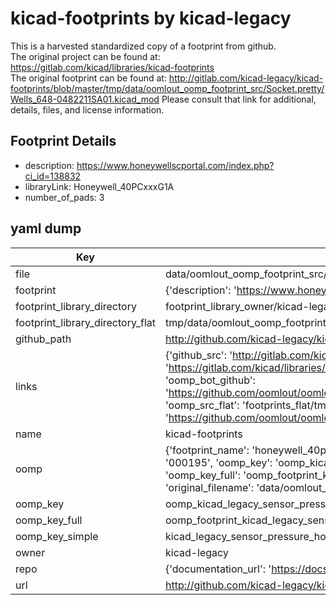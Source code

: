 # kicad-footprints by kicad-legacy  
This is a harvested standardized copy of a footprint from github.  
The original project can be found at:  
https://gitlab.com/kicad/libraries/kicad-footprints  
The original footprint can be found at:
http://gitlab.com/kicad-legacy/kicad-footprints/blob/master/tmp/data/oomlout_oomp_footprint_src/Socket.pretty/Wells_648-0482211SA01.kicad_mod
Please consult that link for additional, details, files, and license information.  
## Footprint Details
* description: https://www.honeywellscportal.com/index.php?ci_id=138832  
* libraryLink: Honeywell_40PCxxxG1A  
* number_of_pads: 3  
## yaml dump  
| Key | Value |  
| --- | --- |  
| file | data/oomlout_oomp_footprint_src/kicad-footprints/Sensor_Pressure.pretty/Honeywell_40PCxxxG1A.kicad_mod |  
| footprint | {'description': 'https://www.honeywellscportal.com/index.php?ci_id=138832', 'libraryLink': 'Honeywell_40PCxxxG1A', 'number_of_pads': 3} |  
| footprint_library_directory | footprint_library_owner/kicad-legacy_kicad-footprints |  
| footprint_library_directory_flat | tmp/data/oomlout_oomp_footprint_src/footprints_flat/kicad_legacy_sensor_pressure_honeywell_40pcxxxg1a/working |  
| github_path | http://github.com/kicad-legacy/kicad-footprints/blob/master/tmp/data/oomlout_oomp_footprint_src/Sensor_Pressure.pretty/Honeywell_40PCxxxG1A.kicad_mod |  
| links | {'github_src': 'http://gitlab.com/kicad-legacy/kicad-footprints/blob/master/tmp/data/oomlout_oomp_footprint_src/Socket.pretty/Wells_648-0482211SA01.kicad_mod', 'github_src_repo': 'https://gitlab.com/kicad/libraries/kicad-footprints', 'oomp_bot': 'tmp/data/oomlout_oomp_footprint_src/footprints/kicad_legacy_sensor_pressure_honeywell_40pcxxxg1a/working', 'oomp_bot_github': 'https://github.com/oomlout/oomlout_oomp_footprint_bot/tree/main/tmp/data/oomlout_oomp_footprint_src/footprints/kicad_legacy_sensor_pressure_honeywell_40pcxxxg1a/working', 'oomp_src_flat': 'footprints_flat/tmp/data/oomlout_oomp_footprint_src/footprints_flat/kicad_legacy_sensor_pressure_honeywell_40pcxxxg1a/working', 'oomp_src_flat_github': 'https://github.com/oomlout/oomlout_oomp_footprint_src/tree/main/tmp/data/oomlout_oomp_footprint_src/footprints_flat/kicad_legacy_sensor_pressure_honeywell_40pcxxxg1a/working'} |  
| name | kicad-footprints |  
| oomp | {'footprint_name': 'honeywell_40pcxxxg1a', 'library_name': 'sensor_pressure', 'md5': '00019577853610b0b54c2a89c6b8be44', 'md5_10': '0001957785', 'md5_5': '00019', 'md5_6': '000195', 'oomp_key': 'oomp_kicad_legacy_sensor_pressure_honeywell_40pcxxxg1a', 'oomp_key_extra': 'oomp_footprint_kicad_legacy_sensor_pressure_honeywell_40pcxxxg1a', 'oomp_key_full': 'oomp_footprint_kicad_legacy_sensor_pressure_honeywell_40pcxxxg1a_000195', 'oomp_key_simple': 'kicad_legacy_sensor_pressure_honeywell_40pcxxxg1a', 'original_filename': 'data/oomlout_oomp_footprint_src/kicad-footprints/Sensor_Pressure.pretty/Honeywell_40PCxxxG1A.kicad_mod', 'owner_name': 'kicad_legacy'} |  
| oomp_key | oomp_kicad_legacy_sensor_pressure_honeywell_40pcxxxg1a |  
| oomp_key_full | oomp_footprint_kicad_legacy_sensor_pressure_honeywell_40pcxxxg1a |  
| oomp_key_simple | kicad_legacy_sensor_pressure_honeywell_40pcxxxg1a |  
| owner | kicad-legacy |  
| repo | {'documentation_url': 'https://docs.github.com/rest/repos/repos#get-a-repository', 'message': 'Not Found'} |  
| url | http://github.com/kicad-legacy/kicad-footprints |  

